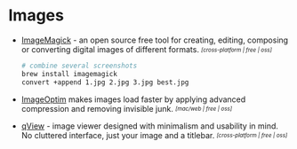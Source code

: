 # Images

- [ImageMagick](https://imagemagick.org/script/index.php) - an open source free tool for creating, editing, composing or converting digital images of different formats. <sub><sup>*[cross-platform | free | oss]*</sup></sub>
  ```bash
  # combine several screenshots
  brew install imagemagick
  convert +append 1.jpg 2.jpg 3.jpg best.jpg
  ```

- [ImageOptim](https://imageoptim.com/mac) makes images load faster by applying advanced compression and removing invisible junk. <sub><sup>*[mac/web | free | oss]*</sup></sub>

- [qView](https://interversehq.com/qview/) - image viewer designed with minimalism and usability in mind. No cluttered interface, just your image and a titlebar. <sub><sup>*[cross-platform | free | oss]*</sup></sub>
